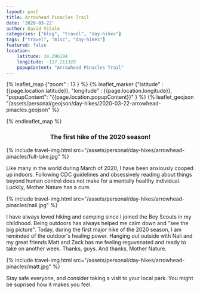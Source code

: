 ```yaml
---
layout: post
title: Arrowhead Pinacles Trail
date: '2020-03-22' 
author: David Vitale
categories: ["blog", "travel", "day-hikes"]
tags: ["travel", "misc", "day-hikes"]
featured: false
location:
    latitude: 34.296184
    longitude: -117.211329
    popupContent: "Arrowhead Pinacles Trail"
---
```

{% leaflet_map {"zoom" : 13 } %}
    {% leaflet_marker {"latitude" : {{page.location.latitude}},
                       "longitude" : {{page.location.longitude}},
                       "popupContent": "{{page.location.popupContent}}" } %} 
    {% leaflet_geojson "/assets/personal/geojson/day-hikes/2020-03-22-arrowhead-pinacles.geojson" %}

{% endleaflet_map %}

<center><h3>The first hike of the 2020 season!</h3></center>

{% include travel-img.html src="/assets/personal/day-hikes/arrowhead-pinacles/full-lake.jpg" %}

Like many in the world during March of 2020, I have been anxiously cooped up indoors. Following CDC guidelines and obsessively reading about things beyond human control does not make for a mentally healthy individual. Luckily, Mother Nature has a cure.  

{% include travel-img.html src="/assets/personal/day-hikes/arrowhead-pinacles/nali.jpg" %}

I have always loved hiking and camping since I joined the Boy Scouts in my childhood. Being outdoors has always helped me calm down and "see the big picture". Today, during the first major hike of the 2020 season, I am reminded of the outdoor's healing power. Hanging out outside with Nali and my great friends Matt and Zack has me feeling reguvenated and ready to take on another week. Thanks, guys. And thanks, Mother Nature.

{% include travel-img.html src="/assets/personal/day-hikes/arrowhead-pinacles/matt.jpg" %}

Stay safe everyone, and consider taking a visit to your local park. You might be suprised how it makes you feel.
